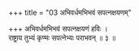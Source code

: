 +++
title = "03 अभिवर्धमभिभवं सपत्नक्षयणम्"

+++
अभिवर्धमभिभवं सपत्नक्षयणं हविः ।  
राष्ट्राय तुभ्यं कृण्मः सपत्नेभ्यः पराभवन् ॥ ३ ॥